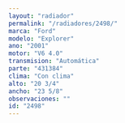 ```yaml
---
layout: "radiador"
permalink: "/radiadores/2498/"
marca: "Ford"
modelo: "Explorer"
ano: "2001"
motor: "V6 4.0"
transmision: "Automática"
parte: "431384"
clima: "Con clima"
alto: "20 3/4"
ancho: "23 5/8"
observaciones: ""
id: "2498"
---
```


